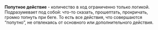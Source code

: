 **Попутное действие** - количество в ход ограниченно только логикой. Подразумевает под собой: что-то сказать, прошептать, прокричать, громко топнуть при беге. То есть все действия, что совершаются “попутно”, не отвлекаясь от основного или дополнительного действия.